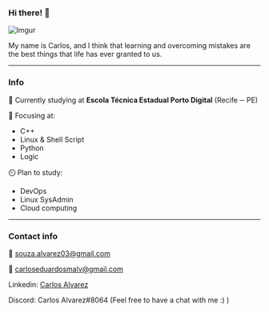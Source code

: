 ### Hi there! :wave:

![Imgur](https://i.imgur.com/Lxifo4a.png)

My name is Carlos, and I think that learning and overcoming mistakes are the best things that life has ever granted to us.

---

### Info

:school: Currently studying at **Escola Técnica Estadual Porto Digital** (Recife ─ PE)

:book: Focusing at:

- C++
- Linux & Shell Script
- Python
- Logic

:timer_clock: Plan to study:

- DevOps
- Linux SysAdmin
- Cloud computing

---

### Contact info

:e-mail: souza.alvarez03@gmail.com

:e-mail: carloseduardosmalv@gmail.com

Linkedin: [Carlos Alvarez](https://linkedin.com/in/carlos-souza-alvarez)

Discord: Carlos Alvarez#8064 (Feel free to have a chat with me :) )
